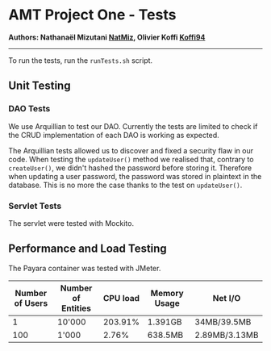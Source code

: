 # AMT Project One - Tests
**Authors: Nathanaël Mizutani [NatMiz](https://github.com/NatMiz), Olivier Koffi [Koffi94](https://github.com/Koffi94)**

---

To run the tests, run the `runTests.sh` script.

## Unit Testing

### DAO Tests

We use Arquillian to test our DAO. Currently the tests are limited to check if the CRUD implementation of each DAO is working as expected.

The Arquillian tests allowed us to discover and fixed a security flaw in our code.
When testing the `updateUser()` method we realised that, contrary to `createUser()`, we didn't hashed the password before storing it. Therefore when updating a user password, the password was stored in plaintext in the database. This is no more the case thanks to the test on `updateUser()`.

### Servlet Tests

The servlet were tested with Mockito.

## Performance and Load Testing

The Payara container was tested with JMeter.


| Number of Users | Number of Entities | CPU load | Memory Usage | Net I/O |
| --- | --- | --- | --- | --- |
| 1 | 10'000 | 203.91% | 1.391GB | 34MB/39.5MB |
| 100 | 1'000 | 2.76% | 638.5MB | 2.89MB/3.13MB |
